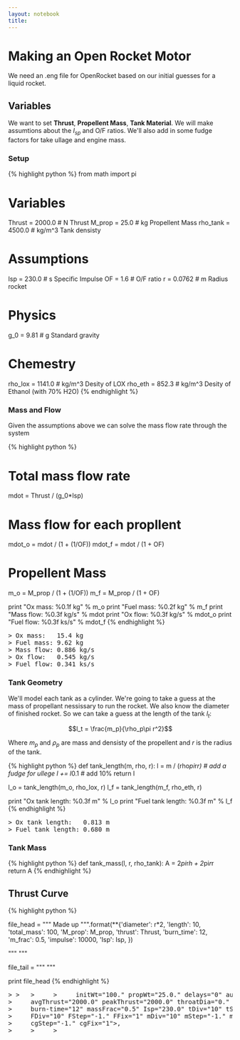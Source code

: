 ```yaml
---
layout: notebook
title: 
---
```



# Making an Open Rocket Motor

We need an .eng file for OpenRocket based on our initial guesses for a liquid rocket.

## Variables

We want to set **Thrust**, **Propellent Mass**, **Tank Material**. We will make assumtions about the $I_{sp}$ and O/F ratios. We'll also add in some fudge factors for take ullage and engine mass.

### Setup


{% highlight python %}
from math import pi

# Variables
Thrust   =  2000.0    # N       Thrust
M_prop   =    25.0    # kg      Propellent Mass
rho_tank =  4500.0    # kg/m^3  Tank densisty

# Assumptions
Isp      =   230.0    # s       Specific Impulse
OF       =     1.6    #         O/F ratio
r        =     0.0762 # m       Radius rocket

# Physics
g_0      =      9.81  # g       Standard gravity

# Chemestry
rho_lox  =   1141.0   # kg/m^3  Desity of LOX
rho_eth  =    852.3   # kg/m^3  Desity of Ethanol (with 70% H2O)
{% endhighlight %}

### Mass and Flow

Given the assumptions above we can solve the mass flow rate through the system


{% highlight python %}
# Total mass flow rate
mdot = Thrust / (g_0*Isp)

# Mass flow for each propllent
mdot_o = mdot / (1 + (1/OF))
mdot_f = mdot / (1 + OF)

# Propellent Mass
m_o = M_prop / (1 + (1/OF))
m_f = M_prop / (1 + OF)

print "Ox mass:   %0.1f kg" % m_o
print "Fuel mass: %0.2f kg" % m_f
print "Mass flow: %0.3f kg/s" % mdot
print "Ox flow:   %0.3f kg/s" % mdot_o
print "Fuel flow: %0.3f ks/s" % mdot_f
{% endhighlight %}

<div class="output">
<pre>
<span class="prompt">&gt;</span> Ox mass:   15.4 kg
<span class="prompt">&gt;</span> Fuel mass: 9.62 kg
<span class="prompt">&gt;</span> Mass flow: 0.886 kg/s
<span class="prompt">&gt;</span> Ox flow:   0.545 kg/s
<span class="prompt">&gt;</span> Fuel flow: 0.341 ks/s
</pre>
</div>

### Tank Geometry

We'll model each tank as a cylinder. We're going to take a guess at the mass of propellant nessissary to run the rocket. We also know the diameter of finished rocket. So we can take a guess at the length of the tank $l_t$:

$$l_t = \frac{m_p}{\rho_p\pi r^2}$$

Where $m_p$ and $\rho_p$ are mass and densisty of the propellent and $r$ is the radius of the tank.


{% highlight python %}
def tank_length(m, rho, r):
    l = m / (rho*pi*r*r)
    # add a fudge for ullege
    l += l*0.1 # add 10%
    return l

l_o = tank_length(m_o, rho_lox, r)
l_f = tank_length(m_f, rho_eth, r)

print "Ox tank length:   %0.3f m" % l_o
print "Fuel tank length: %0.3f m" % l_f
{% endhighlight %}

<div class="output">
<pre>
<span class="prompt">&gt;</span> Ox tank length:   0.813 m
<span class="prompt">&gt;</span> Fuel tank length: 0.680 m
</pre>
</div>

### Tank Mass


{% highlight python %}
def tank_mass(l, r, rho_tank):
    A = 2*pi*r*h + 2*pi*r*r
    return A
{% endhighlight %}

## Thrust Curve




{% highlight python %}

file_head = """<engine-database>
  <engine-list>
    <engine  mfg="PSAS" code="P10000-BS" Type="unspecified" dia="{diameter}." len="{length}."
    initWt="{total_mass}." propWt="{M_prop}." delays="0" auto-calc-mass="0" auto-calc-cg="0"
    avgThrust="{thrust}" peakThrust="{thrust}" throatDia="0." exitDia="0." Itot="{impulse}"
    burn-time="{burn_time}" massFrac="{m_frac}" Isp="{Isp}" tDiv="10" tStep="-1." tFix="1"
    FDiv="10" FStep="-1." FFix="1" mDiv="10" mStep="-1." mFix="1" cgDiv="10"
    cgStep="-1." cgFix="1">
    <comments>Made up</comments>
    <data>
""".format(**{'diameter': r*2,
              'length': 10,
              'total_mass': 100,
              'M_prop': M_prop,
              'thrust': Thrust,
              'burn_time': 12,
              'm_frac': 0.5,
              'impulse': 10000,
              'Isp': Isp,
    })

"""
      <eng-data  t="0." f="0." m="4959." cg="351."/>
"""

file_tail = """
    </data>
  </engine>
</engine-list>
</engine-database>"""

print file_head
{% endhighlight %}

<div class="output">
<pre>
<span class="prompt">&gt;</span> <engine-database&gt;,
<span class="prompt">&gt;</span>   <engine-list&gt;,
<span class="prompt">&gt;</span>     <engine  mfg="PSAS" code="P10000-BS" Type="unspecified" dia="0.1524." len="10."
<span class="prompt">&gt;</span>     initWt="100." propWt="25.0." delays="0" auto-calc-mass="0" auto-calc-cg="0"
<span class="prompt">&gt;</span>     avgThrust="2000.0" peakThrust="2000.0" throatDia="0." exitDia="0." Itot="10000"
<span class="prompt">&gt;</span>     burn-time="12" massFrac="0.5" Isp="230.0" tDiv="10" tStep="-1." tFix="1"
<span class="prompt">&gt;</span>     FDiv="10" FStep="-1." FFix="1" mDiv="10" mStep="-1." mFix="1" cgDiv="10"
<span class="prompt">&gt;</span>     cgStep="-1." cgFix="1"&gt;,
<span class="prompt">&gt;</span>     <comments&gt;,Made up</comments&gt;,
<span class="prompt">&gt;</span>     <data&gt;,
<span class="prompt">&gt;</span> 
</pre>
</div>
